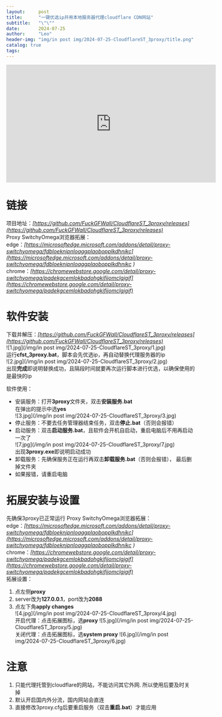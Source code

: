 ```yaml
---
layout:     post
title:      "一键优选ip并用本地服务器代理cloudflare CDN网站"
subtitle:   "\"\""
date:       2024-07-25
author:     "Leo"
header-img: "img/in post img/2024-07-25-CloudflareST_3proxy/title.png"
catalog: true
tags:
---
```



   
   
<iframe width="560" height="315" src="https://www.youtube.com/embed/wJfDWZFUo1c?si=pvG4GJKFHv4VfQbW" title="YouTube video player" frameborder="0" allow="accelerometer; autoplay; clipboard-write; encrypted-media; gyroscope; picture-in-picture; web-share" referrerpolicy="strict-origin-when-cross-origin" allowfullscreen></iframe>  

# 链接  
项目地址：*[https://github.com/FuckGFWall/CloudflareST_3proxy/releases](https://github.com/FuckGFWall/CloudflareST_3proxy/releases)*  
Proxy SwitchyOmega浏览器拓展：  
edge：*[https://microsoftedge.microsoft.com/addons/detail/proxy-switchyomega/fdbloeknjpnloaggplaobopplkdhnikc](https://microsoftedge.microsoft.com/addons/detail/proxy-switchyomega/fdbloeknjpnloaggplaobopplkdhnikc )*  
chrome：*[https://chromewebstore.google.com/detail/proxy-switchyomega/padekgcemlokbadohgkifijomclgjgif](https://chromewebstore.google.com/detail/proxy-switchyomega/padekgcemlokbadohgkifijomclgjgif)*    
# 软件安装
下载并解压：*[https://github.com/FuckGFWall/CloudflareST_3proxy/releases](https://github.com/FuckGFWall/CloudflareST_3proxy/releases)*  
![1.jpg](/img/in post img/2024-07-25-CloudflareST_3proxy/1.jpg)  
运行**cfst_3proxy.bat**，脚本会先优选ip，再自动替换代理服务器的ip  
![2.jpg](/img/in post img/2024-07-25-CloudflareST_3proxy/2.jpg)  
出现**完成**即说明替换成功，且隔段时间就要再次运行脚本进行优选，以确保使用的是最快的ip   
   
软件使用：  
- 安装服务：打开**3proxy**文件夹，双击**安装服务.bat**  
在弹出的提示中选**yes**  
![3.jpg](/img/in post img/2024-07-25-CloudflareST_3proxy/3.jpg)   
- 停止服务：不要去任务管理器结束任务，双击**停止.bat**（否则会报错）     
- 启动服务：双击**启动服务.bat**，且软件会开机自启动，重启电脑后不用再启动一次了  
![7.jpg](/img/in post img/2024-07-25-CloudflareST_3proxy/7.jpg)  
出现**3proxy.exe**即说明启动成功  
- 卸载服务：先确保服务正在运行再双击**卸载服务.bat**（否则会报错）， 最后删掉文件夹  
- 如果报错，请重启电脑  
# 拓展安装与设置
先确保3proxy已正常运行
Proxy SwitchyOmega浏览器拓展：  
edge：*[https://microsoftedge.microsoft.com/addons/detail/proxy-switchyomega/fdbloeknjpnloaggplaobopplkdhnikc](https://microsoftedge.microsoft.com/addons/detail/proxy-switchyomega/fdbloeknjpnloaggplaobopplkdhnikc )*  
chrome：*[https://chromewebstore.google.com/detail/proxy-switchyomega/padekgcemlokbadohgkifijomclgjgif](https://chromewebstore.google.com/detail/proxy-switchyomega/padekgcemlokbadohgkifijomclgjgif)*    
拓展设置：  
1. 点左侧**proxy**  
2. server改为**127.0.0.1**，port改为**2088**  
3. 点左下角**apply changes**  
![4.jpg](/img/in post img/2024-07-25-CloudflareST_3proxy/4.jpg)  
开启代理：点击拓展图标，选**proxy**
![5.jpg](/img/in post img/2024-07-25-CloudflareST_3proxy/5.jpg)  
关闭代理：点击拓展图标，选**system proxy**
![6.jpg](/img/in post img/2024-07-25-CloudflareST_3proxy/6.jpg)   
# 注意   
1. 只能代理托管到cloudflare的网站，不能访问其它外网. 所以使用后要及时关掉
2. 默认开启国内外分流，国内网站会直连
3. 直接修改3proxy.cfg后要重启服务（双击**重启.bat**）才能应用
   


